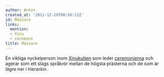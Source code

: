 ```yaml
---
author: Anton
created_at: '2011-12-29T08:56:11Z'
id: Mässare
links:
  mention:
  - Xinu
  - ceremoni
title: Mässare
---
```


En viktiga nyckelperson inom [Xinukulten] som leder [ceremonierna] och agerar som ett slags språkrör
mellan de högsta prästerna och de som är lägre ner i hierarkin.

  [Xinukulten]: Xinu
  [ceremonierna]: ceremoni
